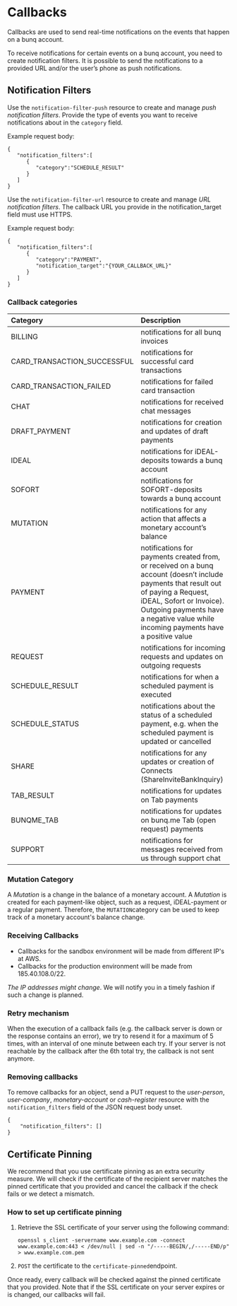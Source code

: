 # Callbacks

Callbacks are used to send real-time notifications on the events that happen on a bunq account. 

To receive notifications for certain events on a bunq account, you need to create notification filters. It is possible to send the notifications to a provided URL and/or the user’s phone as push notifications.

## Notification Filters

Use the `notification-filter-push` resource to create and manage _push notification filters_. Provide the type of events you want to receive notifications about in the `category` field. 

Example request body:

```text
{
   "notification_filters":[
      {
         "category":"SCHEDULE_RESULT"
      }
   ]
}
```

Use the `notification-filter-url` resource to create and manage _URL notification filters_. The callback URL you provide in the notification\_target field must use HTTPS. 

Example request body:

```text
{
   "notification_filters":[
      {
         "category":"PAYMENT",
         "notification_target":"{YOUR_CALLBACK_URL}"
      }
   ]
}
```

### Callback categories

| Category | Description |
| :--- | :--- |
| BILLING | notifications for all bunq invoices |
| CARD\_TRANSACTION\_SUCCESSFUL | notifications for successful card transactions |
| CARD\_TRANSACTION\_FAILED | notifications for failed card transaction |
| CHAT | notifications for received chat messages |
| DRAFT\_PAYMENT | notifications for creation and updates of draft payments |
| IDEAL | notifications for iDEAL-deposits towards a bunq account |
| SOFORT | notifications for SOFORT-deposits towards a bunq account |
| MUTATION | notifications for any action that affects a monetary account’s balance |
| PAYMENT | notifications for payments created from, or received on a bunq account \(doesn’t include payments that result out of paying a Request, iDEAL, Sofort or Invoice\). Outgoing payments have a negative value while incoming payments have a positive value |
| REQUEST | notifications for incoming requests and updates on outgoing requests |
| SCHEDULE\_RESULT | notifications for when a scheduled payment is executed |
| SCHEDULE\_STATUS | notifications about the status of a scheduled payment, e.g. when the scheduled payment is updated or cancelled |
| SHARE | notifications for any updates or creation of Connects \(ShareInviteBankInquiry\) |
| TAB\_RESULT | notifications for updates on Tab payments |
| BUNQME\_TAB | notifications for updates on bunq.me Tab \(open request\) payments |
| SUPPORT | notifications for messages received from us through support chat |

### Mutation Category

A _Mutation_ is a change in the balance of a monetary account. A _Mutation_ is created for each payment-like object, such as a request, iDEAL-payment or a regular payment. Therefore, the `MUTATION`category can be used to keep track of a monetary account's balance change.

### Receiving Callbacks

* Callbacks for the sandbox environment will be made from different IP's at AWS.
* Callbacks for the production environment will be made from 185.40.108.0/22.

_The IP addresses might change_. We will notify you in a timely fashion if such a change is planned.

### Retry mechanism

When the execution of a callback fails \(e.g. the callback server is down or the response contains an error\), we try to resend it for a maximum of 5 times, with an interval of one minute between each try. If your server is not reachable by the callback after the 6th total try, the callback is not sent anymore.

### Removing callbacks

To remove callbacks for an object, send a PUT request to the _user-person_, _user-company_, _monetary-account_ or _cash-register_ resource with the `notification_filters` field of the JSON request body unset. 

```text
{
    "notification_filters": []
}
```

## Certificate Pinning

We recommend that you use certificate pinning as an extra security measure. We will check if the certificate of the recipient server matches the pinned certificate that you provided and cancel the callback if the check fails or we detect a mismatch.

### How to set up certificate pinning

1. Retrieve the SSL certificate of your server using the following command:

   `openssl s_client -servername www.example.com -connect www.example.com:443 < /dev/null | sed -n "/-----BEGIN/,/-----END/p" > www.example.com.pem`

2. `POST` the certificate to the `certificate-pinned`endpoint.

Once ready, every callback will be checked against the pinned certificate that you provided. Note that if the SSL certificate on your server expires or is changed, our callbacks will fail.

